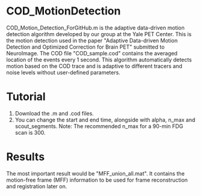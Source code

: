 # COD_MotionDetection
COD_Motion_Detection_ForGitHub.m is the adaptive data-driven motion detection algorithm developed by our group at the Yale PET Center. This is the motion detection used in the paper "Adaptive Data-driven Motion Detection and Optimized Correction for Brain PET" submitted to NeuroImage. The COD file "COD_sample.cod" contains the averaged location of the events every 1 second. This algorithm automatically detects motion based on the COD trace and is adaptive to different tracers and noise levels without user-defined parameters. 

# Tutorial
1. Download the .m and .cod files.
2. You can change the start and end time, alongside with alpha, n_max and scout_segments. Note: The recommended n_max for a 90-min FDG scan is 300. 

# Results
The most important result would be "MFF_union_all.mat". It contains the motion-free frame (MFF) information to be used for frame reconstruction and registration later on.
